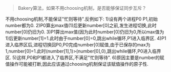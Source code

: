 >Bakery算法，如果不用choosing机制，是否能够保证同步互斥？
>
不用choosing机制,不能保证"忙则等待".反例如下:
1)设有两个进程P0 P1,初始number都为0.
2)P0算出max值(1)后更新number[0]之前,发生进程切换,此时number[0]仍旧为0.
3)P1算出max值(因为此时number[0]仍旧为0,所以max值为1)后更新number[1]=1.此时由于number[0]=0,跳出while循环,P1进入临界区.
4)P1进入临界区后,进程切换回P0,P0完成number[0]赋值,由于已保存的max为1,number[0]=1.此时(number[1],1)>(number[0],0),跳出while循环,P0进入临界区.
5)这样,P0和P1都进入了临界区,不满足"忙则等待".
6)原因主要是number的赋值操作可能被打断,因此应该通过choosing机制保证该赋值操作的原子性.
